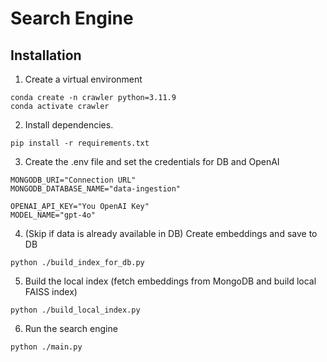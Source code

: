 # Search Engine
## Installation
1. Create a virtual environment
```
conda create -n crawler python=3.11.9
conda activate crawler
```
2. Install dependencies.
```
pip install -r requirements.txt
```
3. Create the .env file and set the credentials for DB and OpenAI 
```
MONGODB_URI="Connection URL"
MONGODB_DATABASE_NAME="data-ingestion"

OPENAI_API_KEY="You OpenAI Key"
MODEL_NAME="gpt-4o"
```
4. (Skip if data is already available in DB) Create embeddings and save to DB
```
python ./build_index_for_db.py
```
5. Build the local index (fetch embeddings from MongoDB and build local FAISS index)
```
python ./build_local_index.py
```
6. Run the search engine
```
python ./main.py
```
